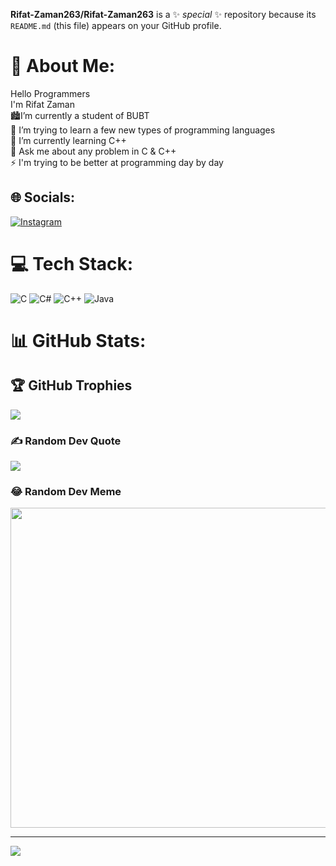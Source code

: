 **Rifat-Zaman263/Rifat-Zaman263** is a ✨ _special_ ✨ repository because its `README.md` (this file) appears on your GitHub profile.
# 💫 About Me:
Hello Programmers<br>I'm Rifat Zaman<br> 🏙I’m currently a student of BUBT<br>👯 I’m trying to learn a few new types of programming languages <br>🌱 I’m currently learning C++<br>💬 Ask me about any problem in C & C++  <br>⚡ I'm trying to be better at programming day by day


## 🌐 Socials:
[![Instagram](https://img.shields.io/badge/Instagram-%23E4405F.svg?logo=Instagram&logoColor=white)](https://instagram.com/rahad2nero) 

# 💻 Tech Stack:
![C](https://img.shields.io/badge/c-%2300599C.svg?style=plastic&logo=c&logoColor=white) ![C#](https://img.shields.io/badge/c%23-%23239120.svg?style=plastic&logo=c-sharp&logoColor=white) ![C++](https://img.shields.io/badge/c++-%2300599C.svg?style=plastic&logo=c%2B%2B&logoColor=white) ![Java](https://img.shields.io/badge/java-%23ED8B00.svg?style=plastic&logo=java&logoColor=white)
# 📊 GitHub Stats:


## 🏆 GitHub Trophies
![](https://github-profile-trophy.vercel.app/?username=Rifat-Zaman263&theme=dracula&no-frame=false&no-bg=false&margin-w=4)

### ✍️ Random Dev Quote
![](https://quotes-github-readme.vercel.app/api?type=horizontal&theme=gruvbox)

### 😂 Random Dev Meme
<img src="https://random-memer.herokuapp.com/" width="512px"/>

---
[![](https://visitcount.itsvg.in/api?id=Rifat-Zaman263&icon=0&color=0)](https://visitcount.itsvg.in)

<!-- Proudly created with GPRM ( https://gprm.itsvg.in ) -->

